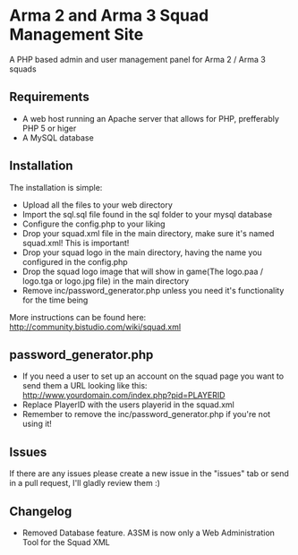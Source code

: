 Arma 2 and Arma 3 Squad Management Site
================================

A PHP based admin and user management panel for Arma 2 / Arma 3 squads


Requirements
--------------
- A web host running an Apache server that allows for PHP, prefferably PHP 5 or higer
- A MySQL database

Installation
--------------
The installation is simple:
- Upload all the files to your web directory
- Import the sql.sql file found in the sql folder to your mysql database
- Configure the config.php to your liking
- Drop your squad.xml file in the main directory, make sure it's named squad.xml! This is important!
- Drop your squad logo in the main directory, having the name you configured in the config.php
- Drop the squad logo image that will show in game(The logo.paa / logo.tga or logo.jpg file) in the main directory
- Remove inc/password_generator.php unless you need it's functionality for the time being

More instructions can be found here: http://community.bistudio.com/wiki/squad.xml 

password_generator.php
--------------
- If you need a user to set up an account on the squad page you want to send them a URL looking like this:
http://www.yourdomain.com/index.php?pid=PLAYERID
- Replace PlayerID with the users playerid in the squad.xml
- Remember to remove the inc/password_generator.php if you're not using it!

Issues
--------------
If there are any issues please create a new issue in the "issues" tab or send in a pull request, I'll gladly review them :)


Changelog
--------------
- Removed Database feature. A3SM is now only a Web Administration Tool for the Squad XML